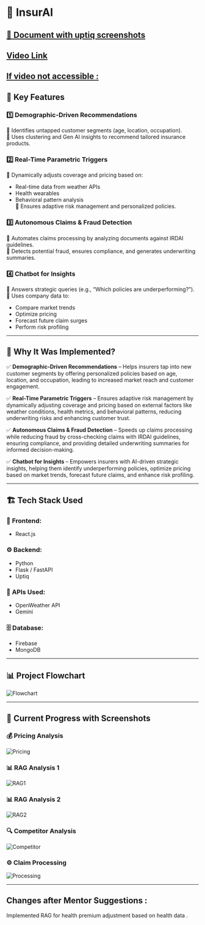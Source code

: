 # 🚀 InsurAI
## [📄 Document with uptiq screenshots ](https://docs.google.com/document/d/1fPQrNFWIAjhBeFarG0BE8zfYT74VIS0f_JlihpdfmYo/edit?usp=sharing)  
## [Video Link](https://youtu.be/F7vaE0me3tg)

## [If video not accessible : ](https://drive.google.com/drive/u/0/folders/1vGEozSQ5H-qEJSH47x5aP9WE9Q571eeG)
## 📌 Key Features

### 1️⃣ Demographic-Driven Recommendations  
🔹 Identifies untapped customer segments (age, location, occupation).  
🔹 Uses clustering and Gen AI insights to recommend tailored insurance products.  

### 2️⃣ Real-Time Parametric Triggers  
🔹 Dynamically adjusts coverage and pricing based on:  
   - Real-time data from weather APIs  
   - Health wearables  
   - Behavioral pattern analysis  
🔹 Ensures adaptive risk management and personalized policies.  

### 3️⃣ Autonomous Claims & Fraud Detection  
🔹 Automates claims processing by analyzing documents against IRDAI guidelines.  
🔹 Detects potential fraud, ensures compliance, and generates underwriting summaries.  

### 4️⃣ Chatbot for Insights  
🔹 Answers strategic queries (e.g., “Which policies are underperforming?”).  
🔹 Uses company data to:  
   - Compare market trends  
   - Optimize pricing  
   - Forecast future claim surges  
   - Perform risk profiling  

---

## 🎯 Why It Was Implemented?

✅ **Demographic-Driven Recommendations** – Helps insurers tap into new customer segments by offering personalized policies based on age, location, and occupation, leading to increased market reach and customer engagement.
 
✅ **Real-Time Parametric Triggers** –  Ensures adaptive risk management by dynamically adjusting coverage and pricing based on external factors like weather conditions, health metrics, and behavioral patterns, reducing underwriting risks and enhancing customer trust.

✅ **Autonomous Claims & Fraud Detection** – Speeds up claims processing while reducing fraud by cross-checking claims with IRDAI guidelines, ensuring compliance, and providing detailed underwriting summaries for informed decision-making.

✅ **Chatbot for Insights** – Empowers insurers with AI-driven strategic insights, helping them identify underperforming policies, optimize pricing based on market trends, forecast future claims, and enhance risk profiling.

---

## 🏗️ Tech Stack Used

### 📌 **Frontend:**  
- React.js  

### ⚙️ **Backend:**  
- Python  
- Flask / FastAPI  
- Uptiq  

### 🔗 **APIs Used:**  
- OpenWeather API  
- Gemini  

### 🗄️ **Database:**  
- Firebase  
- MongoDB  

---

## 📊 Project Flowchart  
![Flowchart](screenshots/Flowchart%20(1).png)  

---

## 🚀 Current Progress with Screenshots  

### 💰 Pricing Analysis  
![Pricing](screenshots/Pricing.jpg)  

### 📊 RAG Analysis 1  
![RAG1](screenshots/RAG1.jpg)  

### 📊 RAG Analysis 2  
![RAG2](screenshots/RAG2.jpg)  

### 🔍 Competitor Analysis  
![Competitor](screenshots/competitor.jpg)  

### ⚙️ Claim Processing  
![Processing](screenshots/claim_output.png)

---
## Changes after Mentor Suggestions : 

 Implemented RAG for health premium adjustment based on health data .
